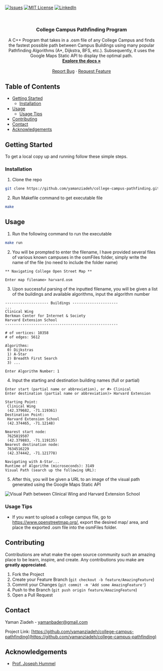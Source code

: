 <!-- PROJECT SHIELDS -->
<!--
*** I'm using markdown "reference style" links for readability.
*** Reference links are enclosed in brackets [ ] instead of parentheses ( ).
*** See the bottom of this document for the declaration of the reference variables
*** for contributors-url, forks-url, etc. This is an optional, concise syntax you may use.
*** https://www.markdownguide.org/basic-syntax/#reference-style-links
-->
[![Issues][issues-shield]][issues-url]
[![MIT License][license-shield]][license-url]
[![LinkedIn][linkedin-shield]][linkedin-url]



<!-- PROJECT LOGO -->
<br />
<p align="center">
  <h3 align="center">College Campus Pathfinding Program</h3>

  <p align="center">
A C++ Program that takes in a .osm file of any College Campus and finds the fastest possible path between Campus Buildings using many popular Pathfinding     Algorithms (A*, Dijkstra, BFS, etc.). Subsequently, it uses the Google Maps Static API to display the optimal path.
    <br />
    <a href="https://github.com/yamanziadeh/college-campus-pathfinding/"><strong>Explore the docs »</strong></a>
    <br />
    <br />
    <a href="https://github.com/yamanziadeh/college-campus-pathfinding/issues">Report Bug</a>
    ·
    <a href="https://github.com/yamanziadeh/college-campus-pathfinding/issues">Request Feature</a>
  </p>
</p>



<!-- TABLE OF CONTENTS -->
## Table of Contents

* [Getting Started](#getting-started)
  * [Installation](#installation)
* [Usage](#usage)
  * [Usage Tips](#Usage-Tips)
* [Contributing](#contributing)
* [Contact](#contact)
* [Acknowledgements](#acknowledgements)



<!-- GETTING STARTED -->
## Getting Started

To get a local copy up and running follow these simple steps.

### Installation
 
1. Clone the repo
```sh
git clone https://github.com/yamanziadeh/college-campus-pathfinding.git
```
2. Run Makefile command to get executable file
```sh
make
```



<!-- USAGE EXAMPLES -->
## Usage

1. Run the following command to run the executable
```sh
make run
```

2. You will be prompted to enter the filename, I have provided several files of various known campuses in the osmFiles folder, simply write the name of the
file (no need to include the folder name)
```
** Navigating College Open Street Map **

Enter map filename> harvard.osm
```

3. Upon successful parsing of the inputted filename, you will be given a list of the buildings and available algorithms, input the algorithm number
```
-------------------- Buildings ---------------------
...
Clinical Wing
Berkman Center for Internet & Society
Harvard Extension School
----------------------------------------------------

# of vertices: 10358
# of edges: 5612

Algorithms: 
 0) Dijkstras
 1) A-Star
 2) Breadth First Search
 3) ...

Enter Algorithm Number: 1
```

4. Input the starting and destination building names (full or partial)
```
Enter start (partial name or abbreviation), or #> Clinical
Enter destination (partial name or abbreviation)> Harvard Extension

Starting Point:
 Clinical Wing
 (42.379682, -71.119361)
Destination Point:
 Harvard Extension School
 (42.374465, -71.12148)

Nearest start node:
 7625819507
 (42.379883, -71.119135)
Nearest destination node:
 7634516229
 (42.374442, -71.121778)
 
Navigating with A-Star...
Runtime of Algorithm (microseconds): 3149
Visual Path (search up the following URL): 
```
5. After this, you will be given a URL to an image of the visual path generated using the Google Maps Static API

![Visual Path between Clinical Wing and Harvard Extension School](https://i.ibb.co/RQxKFYN/staticmap.png)



<!-- USAGE EXAMPLES -->
### Usage Tips
* If you want to upload a college campus file, go to https://www.openstreetmap.org/, export the desired map/ area, and place the exported .osm file into the osmFiles folder.

<!-- CONTRIBUTING -->
## Contributing

Contributions are what make the open source community such an amazing place to be learn, inspire, and create. Any contributions you make are **greatly appreciated**.

1. Fork the Project
2. Create your Feature Branch (`git checkout -b feature/AmazingFeature`)
3. Commit your Changes (`git commit -m 'Add some AmazingFeature'`)
4. Push to the Branch (`git push origin feature/AmazingFeature`)
5. Open a Pull Request



<!-- CONTACT -->
## Contact

Yaman Ziadeh - yamanbader@gmail.com

Project Link: [https://github.com/yamanziadeh/college-campus-pathfinding](https://github.com/yamanziadeh/college-campus-pathfinding)



<!-- ACKNOWLEDGEMENTS -->
## Acknowledgements

* [Prof. Joseph Hummel](https://cs.uic.edu/profiles/joe-hummel/)





<!-- MARKDOWN LINKS & IMAGES -->
<!-- https://www.markdownguide.org/basic-syntax/#reference-style-links -->
[issues-shield]: https://img.shields.io/github/issues/othneildrew/Best-README-Template.svg?style=flat-square
[issues-url]: https://github.com/yamanziadeh/college-campus-pathfinding/issues
[license-shield]: https://img.shields.io/github/license/othneildrew/Best-README-Template.svg?style=flat-square
[license-url]: https://github.com/othneildrew/Best-README-Template/blob/master/LICENSE.txt
[linkedin-shield]: https://img.shields.io/badge/-LinkedIn-black.svg?style=flat-square&logo=linkedin&colorB=555
[linkedin-url]: https://www.linkedin.com/in/yaman-ziadeh/
[product-screenshot]: images/screenshot.png
